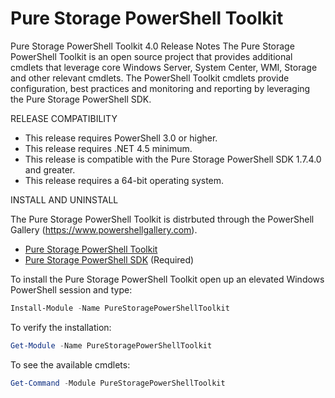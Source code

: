 # Pure Storage PowerShell Toolkit

Pure Storage PowerShell Toolkit 4.0 Release Notes
The Pure Storage PowerShell Toolkit is an open source project that provides additional cmdlets that leverage core Windows Server, System Center, WMI, Storage and other relevant cmdlets. The PowerShell Toolkit cmdlets provide configuration, best practices and monitoring and reporting by leveraging the Pure Storage PowerShell SDK.

RELEASE COMPATIBILITY

* This release requires PowerShell 3.0 or higher.
* This release requires .NET 4.5 minimum.
* This release is compatible with the Pure Storage PowerShell SDK 1.7.4.0 and greater.
* This release requires a 64-bit operating system. 

INSTALL AND UNINSTALL

The Pure Storage PowerShell Toolkit is distrbuted through the PowerShell Gallery (https://www.powershellgallery.com). 

* [Pure Storage PowerShell Toolkit](https://www.powershellgallery.com/packages/PureStoragePowerShellToolkit/)
* [Pure Storage PowerShell SDK](https://www.powershellgallery.com/packages/PureStoragePowerShellSDK/) (Required)

To install the Pure Storage PowerShell Toolkit open up an elevated Windows PowerShell session and type:

```powershell
Install-Module -Name PureStoragePowerShellToolkit 
```

To verify the installation:
```powershell
Get-Module -Name PureStoragePowerShellToolkit
```

To see the available cmdlets:
```powershell
Get-Command -Module PureStoragePowerShellToolkit
```